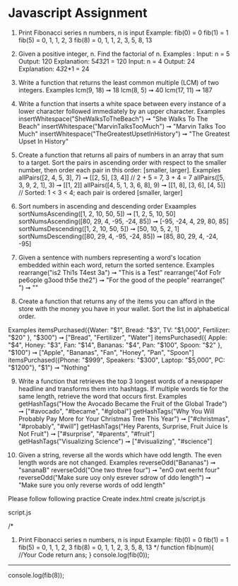 # Javascript Assignment

1. Print Fibonacci series n numbers, n is input
Example:
fib(0) = 0
fib(1) = 1
fib(5) = 0, 1, 1, 2, 3
fib(8) = 0, 1, 1, 2, 3, 5, 8, 13

2. Given a positive integer, n. Find the factorial of n.
Examples :
Input: n = 5
Output: 120
Explanation: 5*4*3*2*1 = 120
Input: n = 4
Output: 24
Explanation: 4*3*2*1 = 24 

3. Write a function that returns the least common multiple (LCM) of two integers.
Examples
lcm(9, 18) ➞ 18
lcm(8, 5) ➞ 40
lcm(17, 11) ➞ 187

4. Write a function that inserts a white space between every instance of a lower character followed immediately by an upper character.
Examples
insertWhitespace("SheWalksToTheBeach") ➞ "She Walks To The Beach"
insertWhitespace("MarvinTalksTooMuch") ➞ "Marvin Talks Too Much"
insertWhitespace("TheGreatestUpsetInHistory") ➞ "The Greatest Upset In History"

5. Create a function that returns all pairs of numbers in an array that sum to a target. Sort the pairs in ascending order with respect to the smaller number, then order each pair in this order: [smaller, larger].
Examples
allPairs([2, 4, 5, 3], 7) ➞ [[2, 5], [3, 4]]
// 2 + 5 = 7, 3 + 4 = 7
allPairs([5, 3, 9, 2, 1], 3) ➞ [[1, 2]]
allPairs([4, 5, 1, 3, 6, 8], 9) ➞ [[1, 8], [3, 6], [4, 5]]
// Sorted: 1 < 3 < 4; each pair is ordered [smaller, larger]

6. Sort numbers in ascending and descending order
Exaamples
sortNumsAscending([1, 2, 10, 50, 5]) ➞ [1, 2, 5, 10, 50]
sortNumsAscending([80, 29, 4, -95, -24, 85]) ➞ [-95, -24, 4, 29, 80, 85]
sortNumsDescending([1, 2, 10, 50, 5]) ➞ [50, 10, 5, 2, 1]
sortNumsDescending([80, 29, 4, -95, -24, 85]) ➞ [85, 80, 29, 4, -24, -95]

7. Given a sentence with numbers representing a word's location embedded within each word, return the sorted sentence.
Examples
rearrange("is2 Thi1s T4est 3a") ➞ "This is a Test"
rearrange("4of Fo1r pe6ople g3ood th5e the2") ➞ "For the good of the people"
rearrange(" ") ➞ ""

8. Create a function that returns any of the items you can afford in the store with the money you have in your wallet. Sort the list in alphabetical order. 

Examples
itemsPurchased({Water: "$1", Bread: "$3", TV: "$1,000", Fertilizer: "$20" }, "$300") ➞ ["Bread", "Fertilizer", "Water"]
itemsPurchased({ Apple: "$4", Honey: "$3", Fan: "$14", Bananas: "$4", Pan: "$100", Spoon: "$2"  }, "$100") ➞ ["Apple", "Bananas", "Fan", "Honey", "Pan", "Spoon"]
itemsPurchased({Phone: "$999", Speakers: "$300", Laptop: "$5,000", PC: "$1200"}, "$1") ➞ "Nothing"

9. Write a function that retrieves the top 3 longest words of a newspaper headline and transforms them into hashtags. If multiple words tie for the same length, retrieve the word that occurs first.
Examples
getHashTags("How the Avocado Became the Fruit of the Global Trade")
➞ ["#avocado", "#became", "#global"]
getHashTags("Why You Will Probably Pay More for Your Christmas Tree This Year")
➞ ["#christmas", "#probably", "#will"]
getHashTags("Hey Parents, Surprise, Fruit Juice Is Not Fruit")
➞ ["#surprise", "#parents", "#fruit"]
getHashTags("Visualizing Science")
➞ ["#visualizing", "#science"]

10. Given a string, reverse all the words which have odd length. The even length words are not changed.
Examples
reverseOdd("Bananas") ➞ "sananaB"
reverseOdd("One two three four") ➞ "enO owt eerht four"
reverseOdd("Make sure uoy only esrever sdrow of ddo length")
➞ "Make sure you only reverse words of odd length"


Please follow following practice
Create index.html
create js/script.js

script.js

/*
1. Print Fibonacci series n numbers, n is input
Example:
fib(0) = 0
fib(1) = 1
fib(5) = 0, 1, 1, 2, 3
fib(8) = 0, 1, 1, 2, 3, 5, 8, 13
*/
function fib(num){
//Your Code
  return ans;
}
console.log(fib(0));
---
console.log(fib(8));
